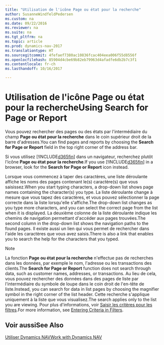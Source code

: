 ```yaml
---
title: "Utilisation de l'icône Page ou état pour la recherche"
author: SusanneWindfeldPedersen
ms.custom: na
ms.date: 09/22/2016
ms.reviewer: na
ms.suite: na
ms.tgt_pltfrm: na
ms.topic: article
ms.prod: dynamics-nav-2017
ms.translationtype: HT
ms.sourcegitcommit: 4fefaef7380ac10836fcac404eea006f55d8556f
ms.openlocfilehash: 85904d4cbe69b82eb79963d4afadfe6db2b7c3f1
ms.contentlocale: fr-ch
ms.lasthandoff: 10/16/2017

---
```


# <a name="using-search-for-page-or-report"></a><span data-ttu-id="88f9c-102">Utilisation de l'icône Page ou état pour la recherche</span><span class="sxs-lookup"><span data-stu-id="88f9c-102">Using Search for Page or Report</span></span>
<span data-ttu-id="88f9c-103">Vous pouvez rechercher des pages ou des états par l'intermédiaire du champ **Page ou état pour la recherche** dans le coin supérieur droit de la barre d'adresses.</span><span class="sxs-lookup"><span data-stu-id="88f9c-103">You can find pages and reports by choosing the **Search for Page or Report** field in the top right corner of the address bar.</span></span>

<span data-ttu-id="88f9c-104">Si vous utilisez [!INCLUDE[d365fin](includes/d365fin_md.md)] dans un navigateur, recherchez plutôt l'icône **Page ou état pour la recherche**.</span><span class="sxs-lookup"><span data-stu-id="88f9c-104">If you use [!INCLUDE[d365fin](includes/d365fin_md.md)] in a browser, look for the **Search for Page or Report** icon instead.</span></span>

<span data-ttu-id="88f9c-105">Lorsque vous commencez à taper des caractères, une liste déroulante affiche les noms des pages contenant le(s) caractère(s) que vous saisissez.</span><span class="sxs-lookup"><span data-stu-id="88f9c-105">When you start typing characters, a drop-down list shows page names containing the character(s) you type.</span></span> <span data-ttu-id="88f9c-106">La liste déroulante change à mesure que vous tapez des caractères, et vous pouvez sélectionner la page correcte dans la liste lorsqu'elle s'affiche.</span><span class="sxs-lookup"><span data-stu-id="88f9c-106">The drop-down list changes as you type more characters, and you can select the correct page from the list when it is displayed.</span></span> <span data-ttu-id="88f9c-107">La deuxième colonne de la liste déroulante indique les chemins de navigation permettant d'accéder aux pages trouvées.</span><span class="sxs-lookup"><span data-stu-id="88f9c-107">The second column in the drop-down list shows the navigation paths to the found pages.</span></span> <span data-ttu-id="88f9c-108">Il existe aussi un lien qui vous permet de rechercher dans l'aide les caractères que vous avez saisis.</span><span class="sxs-lookup"><span data-stu-id="88f9c-108">There is also a link that enables you to search the help for the characters that you typed.</span></span>

> [!NOTE]  
>   <span data-ttu-id="88f9c-109">La fonction **Page ou état pour la recherche** n'effectue pas de recherches dans les données, par exemple le nom, l'adresse ou les transactions des clients.</span><span class="sxs-lookup"><span data-stu-id="88f9c-109">The **Search for Page or Report** function does not search through data, such as customer names, addresses, or transactions.</span></span> <span data-ttu-id="88f9c-110">Au lieu de cela, vous pouvez rechercher des données dans des pages de liste par l'intermédiaire du symbole de loupe dans le coin droit de l'en-tête de liste.</span><span class="sxs-lookup"><span data-stu-id="88f9c-110">Instead, you can search for data in list pages by choosing the magnifier symbol in the right corner of the list header.</span></span> <span data-ttu-id="88f9c-111">Cette recherche s'applique uniquement à la liste que vous visualisez.</span><span class="sxs-lookup"><span data-stu-id="88f9c-111">The search applies only to the list you are viewing.</span></span> <span data-ttu-id="88f9c-112">Pour plus d'informations, voir [Saisir les critères pour les filtres](ui-enter-criteria-filters.md).</span><span class="sxs-lookup"><span data-stu-id="88f9c-112">For more information, see [Entering Criteria in Filters](ui-enter-criteria-filters.md).</span></span>  

## <a name="see-also"></a><span data-ttu-id="88f9c-113">Voir aussi</span><span class="sxs-lookup"><span data-stu-id="88f9c-113">See Also</span></span>
[<span data-ttu-id="88f9c-114">Utiliser Dynamics NAV</span><span class="sxs-lookup"><span data-stu-id="88f9c-114">Work with Dynamics NAV</span></span>](ui-work-product.md)

